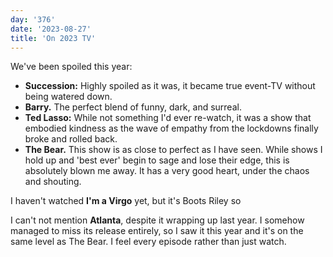 ```yaml
---
day: '376'
date: '2023-08-27'
title: 'On 2023 TV'
---
```


We've been spoiled this year:

- **Succession:** Highly spoiled as it was, it became true event-TV without being watered down.
- **Barry.** The perfect blend of funny, dark, and surreal.
- **Ted Lasso:** While not something I'd ever re-watch, it was a show that embodied kindness as the wave of empathy from the lockdowns finally broke and rolled back.
- **The Bear.** This show is as close to perfect as I have seen. While shows I hold up and 'best ever' begin to sage and lose their edge, this is absolutely blown me away. It has a very good heart, under the chaos and shouting.

I haven't watched **I'm a Virgo** yet, but it's Boots Riley so

I can't not mention **Atlanta**, despite it wrapping up last year. I somehow managed to miss its release entirely, so I saw it this year and it's on the same level as The Bear. I feel every episode rather than just watch.
